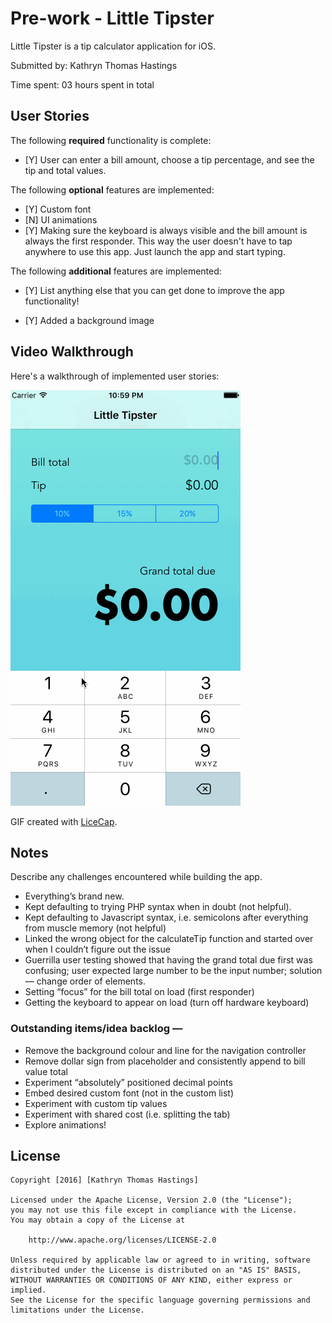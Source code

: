 # Pre-work - Little Tipster

Little Tipster is a tip calculator application for iOS.

Submitted by: Kathryn Thomas Hastings

Time spent: 03 hours spent in total

## User Stories

The following **required** functionality is complete:
* [Y] User can enter a bill amount, choose a tip percentage, and see the tip and total values.

The following **optional** features are implemented:
* [Y] Custom font
* [N] UI animations
* [Y] Making sure the keyboard is always visible and the bill amount is always the first responder. This way the user doesn't have to tap anywhere to use this app. Just launch the app and start typing.

The following **additional** features are implemented:

- [Y] List anything else that you can get done to improve the app functionality!
* [Y] Added a background image

## Video Walkthrough 

Here's a walkthrough of implemented user stories:

<a href="/course_images/ios_for_designers/littleTipster.gif" target="_blank"><img src='/course_images/ios_for_designers/littleTipster.gif' title='Video Walkthrough' width='' alt='Video Walkthrough' /></a>

GIF created with [LiceCap](http://www.cockos.com/licecap/).

## Notes
Describe any challenges encountered while building the app.

* Everything’s brand new.
* Kept defaulting to trying PHP syntax when in doubt (not helpful).
* Kept defaulting to Javascript syntax, i.e. semicolons after everything from muscle memory (not helpful)
* Linked the wrong object for the calculateTip function and started over when I couldn’t figure out the issue
* Guerrilla user testing showed that having the grand total due first was confusing; user expected large number to be the input number; solution — change order of elements.
* Setting “focus” for the bill total on load (first responder)
* Getting the keyboard to appear on load (turn off hardware keyboard)

### Outstanding items/idea backlog — 
* Remove the background colour and line for the navigation controller
* Remove dollar sign from placeholder and consistently append to bill value total
* Experiment “absolutely” positioned decimal points
* Embed desired custom font (not in the custom list)
* Experiment with custom tip values
* Experiment with shared cost (i.e. splitting the tab)
* Explore animations!

## License

    Copyright [2016] [Kathryn Thomas Hastings]

    Licensed under the Apache License, Version 2.0 (the "License");
    you may not use this file except in compliance with the License.
    You may obtain a copy of the License at

        http://www.apache.org/licenses/LICENSE-2.0

    Unless required by applicable law or agreed to in writing, software
    distributed under the License is distributed on an "AS IS" BASIS,
    WITHOUT WARRANTIES OR CONDITIONS OF ANY KIND, either express or implied.
    See the License for the specific language governing permissions and
    limitations under the License.
